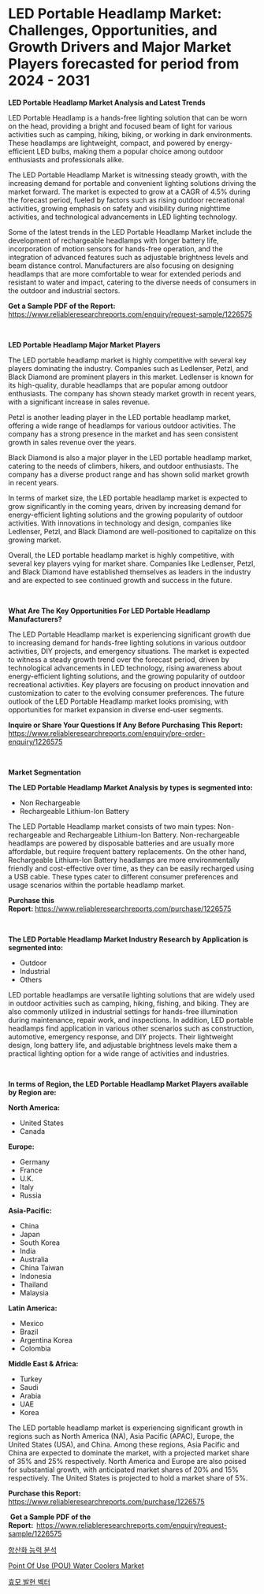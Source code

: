 <p><h1>LED Portable Headlamp Market: Challenges, Opportunities, and Growth Drivers and Major Market Players forecasted for period from 2024 - 2031</h1></p><p><strong>LED Portable Headlamp Market Analysis and Latest Trends</strong></p>
<p><p>LED Portable Headlamp is a hands-free lighting solution that can be worn on the head, providing a bright and focused beam of light for various activities such as camping, hiking, biking, or working in dark environments. These headlamps are lightweight, compact, and powered by energy-efficient LED bulbs, making them a popular choice among outdoor enthusiasts and professionals alike.</p><p>The LED Portable Headlamp Market is witnessing steady growth, with the increasing demand for portable and convenient lighting solutions driving the market forward. The market is expected to grow at a CAGR of 4.5% during the forecast period, fueled by factors such as rising outdoor recreational activities, growing emphasis on safety and visibility during nighttime activities, and technological advancements in LED lighting technology.</p><p>Some of the latest trends in the LED Portable Headlamp Market include the development of rechargeable headlamps with longer battery life, incorporation of motion sensors for hands-free operation, and the integration of advanced features such as adjustable brightness levels and beam distance control. Manufacturers are also focusing on designing headlamps that are more comfortable to wear for extended periods and resistant to water and impact, catering to the diverse needs of consumers in the outdoor and industrial sectors.</p></p>
<p><strong>Get a Sample PDF of the Report:&nbsp;</strong> <a href="https://www.reliableresearchreports.com/enquiry/request-sample/1226575">https://www.reliableresearchreports.com/enquiry/request-sample/1226575</a></p>
<p>&nbsp;</p>
<p><strong>LED Portable Headlamp Major Market Players</strong></p>
<p><p>The LED portable headlamp market is highly competitive with several key players dominating the industry. Companies such as Ledlenser, Petzl, and Black Diamond are prominent players in this market. Ledlenser is known for its high-quality, durable headlamps that are popular among outdoor enthusiasts. The company has shown steady market growth in recent years, with a significant increase in sales revenue.</p><p>Petzl is another leading player in the LED portable headlamp market, offering a wide range of headlamps for various outdoor activities. The company has a strong presence in the market and has seen consistent growth in sales revenue over the years.</p><p>Black Diamond is also a major player in the LED portable headlamp market, catering to the needs of climbers, hikers, and outdoor enthusiasts. The company has a diverse product range and has shown solid market growth in recent years.</p><p>In terms of market size, the LED portable headlamp market is expected to grow significantly in the coming years, driven by increasing demand for energy-efficient lighting solutions and the growing popularity of outdoor activities. With innovations in technology and design, companies like Ledlenser, Petzl, and Black Diamond are well-positioned to capitalize on this growing market.</p><p>Overall, the LED portable headlamp market is highly competitive, with several key players vying for market share. Companies like Ledlenser, Petzl, and Black Diamond have established themselves as leaders in the industry and are expected to see continued growth and success in the future.</p></p>
<p>&nbsp;</p>
<p><strong>What Are The Key Opportunities For LED Portable Headlamp Manufacturers?</strong></p>
<p><p>The LED Portable Headlamp market is experiencing significant growth due to increasing demand for hands-free lighting solutions in various outdoor activities, DIY projects, and emergency situations. The market is expected to witness a steady growth trend over the forecast period, driven by technological advancements in LED technology, rising awareness about energy-efficient lighting solutions, and the growing popularity of outdoor recreational activities. Key players are focusing on product innovation and customization to cater to the evolving consumer preferences. The future outlook of the LED Portable Headlamp market looks promising, with opportunities for market expansion in diverse end-user segments.</p></p>
<p><strong>Inquire or Share Your Questions If Any Before Purchasing This Report:</strong> <a href="https://www.reliableresearchreports.com/enquiry/pre-order-enquiry/1226575">https://www.reliableresearchreports.com/enquiry/pre-order-enquiry/1226575</a></p>
<p>&nbsp;</p>
<p><strong>Market Segmentation</strong></p>
<p><strong>The LED Portable Headlamp Market Analysis by types is segmented into:</strong></p>
<p><ul><li>Non Rechargeable</li><li>Rechargeable Lithium-Ion Battery</li></ul></p>
<p><p>The LED Portable Headlamp market consists of two main types: Non-rechargeable and Rechargeable Lithium-Ion Battery. Non-rechargeable headlamps are powered by disposable batteries and are usually more affordable, but require frequent battery replacements. On the other hand, Rechargeable Lithium-Ion Battery headlamps are more environmentally friendly and cost-effective over time, as they can be easily recharged using a USB cable. These types cater to different consumer preferences and usage scenarios within the portable headlamp market.</p></p>
<p><strong>Purchase this Report:&nbsp;</strong><a href="https://www.reliableresearchreports.com/purchase/1226575">https://www.reliableresearchreports.com/purchase/1226575</a></p>
<p>&nbsp;</p>
<p><strong>The LED Portable Headlamp Market Industry Research by Application is segmented into:</strong></p>
<p><ul><li>Outdoor</li><li>Industrial</li><li>Others</li></ul></p>
<p><p>LED portable headlamps are versatile lighting solutions that are widely used in outdoor activities such as camping, hiking, fishing, and biking. They are also commonly utilized in industrial settings for hands-free illumination during maintenance, repair work, and inspections. In addition, LED portable headlamps find application in various other scenarios such as construction, automotive, emergency response, and DIY projects. Their lightweight design, long battery life, and adjustable brightness levels make them a practical lighting option for a wide range of activities and industries.</p></p>
<p>&nbsp;</p>
<p><strong>In terms of Region, the LED Portable Headlamp Market Players available by Region are:</strong></p>
<p>
    <p> <strong> North America: </strong>
        <ul>
            <li>United States</li>
            <li>Canada</li>
        </ul>
        </p> 
    <p> <strong> Europe: </strong>
        <ul>
            <li>Germany</li>
            <li>France</li>
            <li>U.K.</li>
            <li>Italy</li>
            <li>Russia</li>
        </ul>
        </p> 
    <p> <strong> Asia-Pacific: </strong>
        <ul>
            <li>China</li>
            <li>Japan</li>
            <li>South Korea</li>
            <li>India</li>
            <li>Australia</li>
            <li>China Taiwan</li>
            <li>Indonesia</li>
            <li>Thailand</li>
            <li>Malaysia</li>
        </ul>
        </p> 
    <p> <strong> Latin America: </strong>
        <ul>
            <li>Mexico</li>
            <li>Brazil</li>
            <li>Argentina Korea</li>
            <li>Colombia</li>
        </ul>
        </p> 
    <p> <strong> Middle East & Africa: </strong>
        <ul>
            <li>Turkey</li>
            <li>Saudi</li>
            <li>Arabia</li>
            <li>UAE</li>
            <li>Korea</li>
        </ul>
    </p>
    </p>
<p><p>The LED portable headlamp market is experiencing significant growth in regions such as North America (NA), Asia Pacific (APAC), Europe, the United States (USA), and China. Among these regions, Asia Pacific and China are expected to dominate the market, with a projected market share of 35% and 25% respectively. North America and Europe are also poised for substantial growth, with anticipated market shares of 20% and 15% respectively. The United States is projected to hold a market share of 5%.</p></p>
<p><strong>Purchase this Report: </strong><a href="https://www.reliableresearchreports.com/purchase/1226575">https://www.reliableresearchreports.com/purchase/1226575</a></p>
<p>&nbsp;<strong>Get a Sample PDF of the Report:&nbsp;&nbsp;</strong><a href="https://www.reliableresearchreports.com/enquiry/request-sample/1226575">https://www.reliableresearchreports.com/enquiry/request-sample/1226575</a></p>
<p><strong></strong></p>
<p><p><a href="https://github.com/Tristiarton768456/Market-Research-Report-List-1/blob/main/27021376273.md">항산화 능력 분석</a></p><p><a href="https://github.com/Whitneyboyettebo9kiw7yr13/Market-Research-Report-List-1/blob/main/point-of-use-pou-water-coolers-market.md">Point Of Use (POU) Water Coolers Market</a></p><p><a href="https://github.com/JonHarrtis67676y/Market-Research-Report-List-1/blob/main/63008376274.md">효모 발현 벡터</a></p></p>